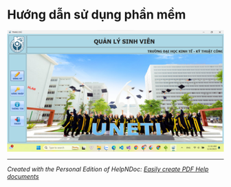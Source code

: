 # Hướng dẫn sử dụng phần mềm

![Image](<lib/NewItem1.png>)

***
_Created with the Personal Edition of HelpNDoc: [Easily create PDF Help documents](<https://www.helpndoc.com/feature-tour>)_
